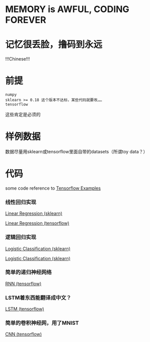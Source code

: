 
# MEMORY is AWFUL, CODING FOREVER

# 记忆很丢脸，撸码到永远

!!!Chinese!!!

# 前提

    numpy
    sklearn >= 0.18 这个版本不达标，某些代码就要改……
    tensorflow

这些肯定是必须的

# 样例数据

数据尽量用sklearn或tensorflow里面自带的datasets（所谓toy data？）

# 代码

some code reference to [Tensorflow Examples](https://github.com/aymericdamien/TensorFlow-Examples)

### 线性回归实现

[Linear Regression (sklearn)](LinearRegression/sklearn_version.ipynb)

[Linear Regression (tensorflow)](LinearRegression/tensorflow_version.ipynb)

### 逻辑回归实现

[Logistic Classification (sklearn)](LogisticClassification/sklearn_version.ipynb)

[Logistic Classification (sklearn)](LogisticClassification/tensorflow_version.ipynb)

### 简单的递归神经网络

[RNN (tensorflow)](RNN/RNN.ipynb)

### LSTM着东西能翻译成中文？

[LSTM (tensorflow)](RNN/LSTM.ipynb)

### 简单的卷积神经网，用了MNIST

[CNN (tensorflow)](Convolution/CNN_tensorflow.ipynb)


